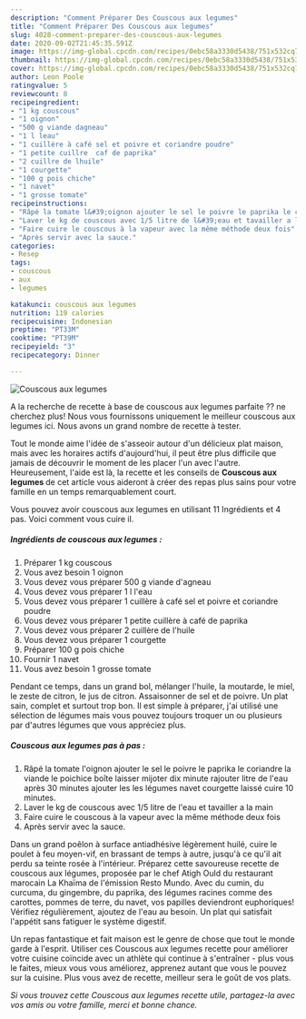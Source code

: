 ```yaml
---
description: "Comment Préparer Des Couscous aux legumes"
title: "Comment Préparer Des Couscous aux legumes"
slug: 4028-comment-preparer-des-couscous-aux-legumes
date: 2020-09-02T21:45:35.591Z
image: https://img-global.cpcdn.com/recipes/0ebc58a3330d5438/751x532cq70/couscous-aux-legumes-photo-principale-de-la-recette.jpg
thumbnail: https://img-global.cpcdn.com/recipes/0ebc58a3330d5438/751x532cq70/couscous-aux-legumes-photo-principale-de-la-recette.jpg
cover: https://img-global.cpcdn.com/recipes/0ebc58a3330d5438/751x532cq70/couscous-aux-legumes-photo-principale-de-la-recette.jpg
author: Leon Poole
ratingvalue: 5
reviewcount: 8
recipeingredient:
- "1 kg couscous"
- "1 oignon"
- "500 g viande dagneau"
- "1 l leau"
- "1 cuillère à café sel et poivre et coriandre poudre"
- "1 petite cuillre  caf de paprika"
- "2 cuillre de lhuile"
- "1 courgette"
- "100 g pois chiche"
- "1 navet"
- "1 grosse tomate"
recipeinstructions:
- "Râpé la tomate l&#39;oignon ajouter le sel le poivre le paprika le coriandre la viande le poichice boîte laisser mijoter dix minute rajouter litre de l&#39;eau après 30 minutes ajouter les les légumes navet courgette laissé cuire 10 minutes."
- "Laver le kg de couscous avec 1/5 litre de l&#39;eau et tavailler a la main"
- "Faire cuire le couscous à la vapeur avec la même méthode deux fois"
- "Après servir avec la sauce."
categories:
- Resep
tags:
- couscous
- aux
- legumes

katakunci: couscous aux legumes 
nutrition: 119 calories
recipecuisine: Indonesian
preptime: "PT33M"
cooktime: "PT39M"
recipeyield: "3"
recipecategory: Dinner

---
```



![Couscous aux legumes](https://img-global.cpcdn.com/recipes/0ebc58a3330d5438/751x532cq70/couscous-aux-legumes-photo-principale-de-la-recette.jpg)

A la recherche de recette à base de couscous aux legumes parfaite ?? ne cherchez plus! Nous vous fournissons uniquement le meilleur couscous aux legumes ici. Nous avons un grand nombre de recette à tester.

Tout le monde aime l'idée de s'asseoir autour d'un délicieux plat maison, mais avec les horaires actifs d'aujourd'hui, il peut être plus difficile que jamais de découvrir le moment de les placer l'un avec l'autre. Heureusement, l'aide est là, la recette et les conseils de <strong> Couscous aux legumes </strong> de cet article vous aideront à créer des repas plus sains pour votre famille en un temps remarquablement court.

<!--inarticleads1-->

Vous pouvez avoir couscous aux legumes en utilisant 11 Ingrédients et 4 pas. Voici comment vous cuire il.

##### Ingrédients de couscous aux legumes :

1. Préparer 1 kg couscous
1. Vous avez besoin 1 oignon
1. Vous devez vous préparer 500 g viande d&#39;agneau
1. Vous devez vous préparer 1 l l&#39;eau
1. Vous devez vous préparer 1 cuillère à café sel et poivre et coriandre poudre
1. Vous devez vous préparer 1 petite cuillère à café de paprika
1. Vous devez vous préparer 2 cuillère de l&#39;huile
1. Vous devez vous préparer 1 courgette
1. Préparer 100 g pois chiche
1. Fournir 1 navet
1. Vous avez besoin 1 grosse tomate


Pendant ce temps, dans un grand bol, mélanger l&#39;huile, la moutarde, le miel, le zeste de citron, le jus de citron. Assaisonner de sel et de poivre. Un plat sain, complet et surtout trop bon. Il est simple à préparer, j&#39;ai utilisé une sélection de légumes mais vous pouvez toujours troquer un ou plusieurs par d&#39;autres légumes que vous appréciez plus. 

<!--inarticleads2-->

##### Couscous aux legumes pas à pas :

1. Râpé la tomate l&#39;oignon ajouter le sel le poivre le paprika le coriandre la viande le poichice boîte laisser mijoter dix minute rajouter litre de l&#39;eau après 30 minutes ajouter les les légumes navet courgette laissé cuire 10 minutes.
1. Laver le kg de couscous avec 1/5 litre de l&#39;eau et tavailler a la main
1. Faire cuire le couscous à la vapeur avec la même méthode deux fois
1. Après servir avec la sauce.


Dans un grand poêlon à surface antiadhésive légèrement huilé, cuire le poulet à feu moyen-vif, en brassant de temps à autre, jusqu&#39;à ce qu&#39;il ait perdu sa teinte rosée à l&#39;intérieur. Préparez cette savoureuse recette de couscous aux légumes, proposée par le chef Atigh Ould du restaurant marocain La Khaïma de l&#39;émission Resto Mundo. Avec du cumin, du curcuma, du gingembre, du paprika, des légumes racines comme des carottes, pommes de terre, du navet, vos papilles deviendront euphoriques! Vérifiez régulièrement, ajoutez de l&#39;eau au besoin. Un plat qui satisfait l&#39;appétit sans fatiguer le système digestif. 

<!--inarticleads1-->

<p>
Un repas fantastique et fait maison est le genre de chose que tout le monde garde à l'esprit. Utiliser ces Couscous aux legumes recette pour améliorer votre cuisine coïncide avec un athlète qui continue à s'entraîner - plus vous le faites, mieux vous vous améliorez, apprenez autant que vous le pouvez sur la cuisine. Plus vous avez de recette, meilleur sera le goût de vos plats.
</p>

<p>
<i>Si vous trouvez cette Couscous aux legumes recette utile, partagez-la avec vos amis ou votre famille, merci et bonne chance.</i>
</p>
